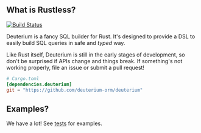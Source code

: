 ## What is Rustless?

[![Build Status](https://travis-ci.org/deuterium-orm/deuterium.svg?branch=master)](https://travis-ci.org/deuterium-orm/deuterium)

Deuterium is a fancy SQL builder for Rust. It's designed to provide a DSL to easily build SQL queries in safe and *typed* way.

Like Rust itself, Deuterium is still in the early stages of development, so don't be surprised if APIs change and things break. If something's not working properly, file an issue or submit a pull request! 

```toml
# Cargo.toml
[dependencies.deuterium]
git = "https://github.com/deuterium-orm/deuterium"
```

## Examples?

We have a lot! See [tests](https://github.com/deuterium-orm/deuterium/tree/master/tests) for examples.